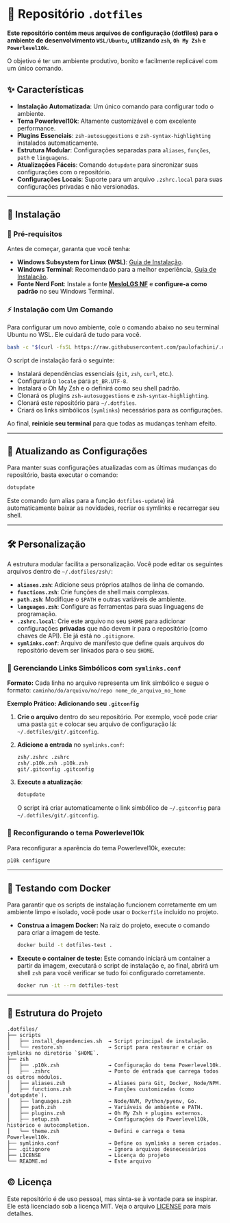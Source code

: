 # 🧰 Repositório `.dotfiles`

**Este repositório contém meus arquivos de configuração (dotfiles) para o ambiente de desenvolvimento `WSL/Ubuntu`, utilizando `zsh`, `Oh My Zsh` e `Powerlevel10k`.**

O objetivo é ter um ambiente produtivo, bonito e facilmente replicável com um único comando.

## ✨ Características

- **Instalação Automatizada**: Um único comando para configurar todo o ambiente.
- **Tema Powerlevel10k**: Altamente customizável e com excelente performance.
- **Plugins Essenciais**: `zsh-autosuggestions` e `zsh-syntax-highlighting` instalados automaticamente.
- **Estrutura Modular**: Configurações separadas para `aliases`, `funções`, `path` e `linguagens`.
- **Atualizações Fáceis**: Comando `dotupdate` para sincronizar suas configurações com o repositório.
- **Configurações Locais**: Suporte para um arquivo `.zshrc.local` para suas configurações privadas e não versionadas.

---

## 🚀 Instalação

### 📌 Pré-requisitos

Antes de começar, garanta que você tenha:

- **Windows Subsystem for Linux (WSL)**: [Guia de Instalação](https://learn.microsoft.com/pt-br/windows/wsl/install).
- **Windows Terminal**: Recomendado para a melhor experiência, [Guia de Instalação](https://github.com/microsoft/terminal).
- **Fonte Nerd Font**: Instale a fonte **[MesloLGS NF](https://github.com/romkatv/powerlevel10k?tab=readme-ov-file#meslo-nerd-font-patched-for-powerlevel10k)** e **configure-a como padrão** no seu Windows Terminal.

### ⚡️ Instalação com Um Comando

Para configurar um novo ambiente, cole o comando abaixo no seu terminal Ubuntu no WSL. Ele cuidará de tudo para você.

```bash
bash -c "$(curl -fsSL https://raw.githubusercontent.com/paulofachini/.dotfiles/main/scripts/install_dependencies.sh)"
```

O script de instalação fará o seguinte:

- Instalará dependências essenciais (`git`, `zsh`, `curl`, etc.).
- Configurará o `locale` para `pt_BR.UTF-8`.
- Instalará o Oh My Zsh e o definirá como seu shell padrão.
- Clonará os plugins `zsh-autosuggestions` e `zsh-syntax-highlighting`.
- Clonará este repositório para `~/.dotfiles`.
- Criará os links simbólicos (`symlinks`) necessários para as configurações.

Ao final, **reinicie seu terminal** para que todas as mudanças tenham efeito.

---

## 🔄 Atualizando as Configurações

Para manter suas configurações atualizadas com as últimas mudanças do repositório, basta executar o comando:

```bash
dotupdate
```

Este comando (um alias para a função `dotfiles-update`) irá automaticamente baixar as novidades, recriar os symlinks e recarregar seu shell.

---

## 🛠️ Personalização

A estrutura modular facilita a personalização. Você pode editar os seguintes arquivos dentro de `~/.dotfiles/zsh/`:

- **`aliases.zsh`**: Adicione seus próprios atalhos de linha de comando.
- **`functions.zsh`**: Crie funções de shell mais complexas.
- **`path.zsh`**: Modifique o `$PATH` e outras variáveis de ambiente.
- **`languages.zsh`**: Configure as ferramentas para suas linguagens de programação.
- **`.zshrc.local`**: Crie este arquivo no seu `$HOME` para adicionar configurações **privadas** que não devem ir para o repositório (como chaves de API). Ele já está no `.gitignore`.
- **`symlinks.conf`**: Arquivo de manifesto que define quais arquivos do repositório devem ser linkados para o seu `$HOME`.

### 🔗 Gerenciando Links Simbólicos com `symlinks.conf`

**Formato:**
Cada linha no arquivo representa um link simbólico e segue o formato:
`caminho/do/arquivo/no/repo nome_do_arquivo_no_home`

**Exemplo Prático: Adicionando seu `.gitconfig`**

1. **Crie o arquivo** dentro do seu repositório. Por exemplo, você pode criar uma pasta `git` e colocar seu arquivo de configuração lá: `~/.dotfiles/git/.gitconfig`.
2. **Adicione a entrada** no `symlinks.conf`:

   ```text
   zsh/.zshrc .zshrc
   zsh/.p10k.zsh .p10k.zsh
   git/.gitconfig .gitconfig
   ```

3. **Execute a atualização**:

   ```bash
   dotupdate
   ```

   O script irá criar automaticamente o link simbólico de `~/.gitconfig` para `~/.dotfiles/git/.gitconfig`.

### 🎨 Reconfigurando o tema Powerlevel10k

Para reconfigurar a aparência do tema Powerlevel10k, execute:

```bash
p10k configure
```

---

## 🧪 Testando com Docker

Para garantir que os scripts de instalação funcionem corretamente em um ambiente limpo e isolado, você pode usar o `Dockerfile` incluído no projeto.

- **Construa a imagem Docker:**
  Na raiz do projeto, execute o comando para criar a imagem de teste.

  ```bash
  docker build -t dotfiles-test .
  ```

- **Execute o container de teste:**
  Este comando iniciará um container a partir da imagem, executará o script de instalação e, ao final, abrirá um shell `zsh` para você verificar se tudo foi configurado corretamente.

  ```bash
  docker run -it --rm dotfiles-test
  ```

---

## 📂 Estrutura do Projeto

```text
.dotfiles/
├── scripts
│   ├── install_dependencies.sh  → Script principal de instalação.
│   └── restore.sh               → Script para restaurar e criar os symlinks no diretório `$HOME`.
├── zsh
│   ├── .p10k.zsh                → Configuração do tema Powerlevel10k.
│   ├── .zshrc                   → Ponto de entrada que carrega todos os outros módulos.
│   ├── aliases.zsh              → Aliases para Git, Docker, Node/NPM.
│   ├── functions.zsh            → Funções customizadas (como `dotupdate`).
│   ├── languages.zsh            → Node/NVM, Python/pyenv, Go.
│   ├── path.zsh                 → Variáveis de ambiente e PATH.
│   ├── plugins.zsh              → Oh My Zsh + plugins externos.
│   ├── setup.zsh                → Configurações do Powerlevel10k, histórico e autocompletion.
│   └── theme.zsh                → Defini e carrega o tema Powerlevel10k.
├── symlinks.conf                → Define os symlinks a serem criados.
├── .gitignore                   → Ignora arquivos desnecessários
├── LICENSE                      → Licença do projeto
└── README.md                    → Este arquivo
```

## ©️ Licença

Este repositório é de uso pessoal, mas sinta-se à vontade para se inspirar.
Ele está licenciado sob a licença MIT. Veja o arquivo [LICENSE](./LICENSE) para mais detalhes.
